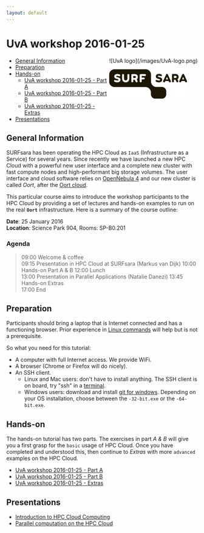 ```yaml
---
layout: default
---
```


# UvA workshop 2016-01-25

<div style="float:right;" markdown="1">
![UvA logo](/images/UvA-logo.png)

![SURFsara logo](/images/SURFsara_logo.png)
</div>

* [General Information](#general) <br>
* [Preparation](#preparation) <br>
* [Hands-on](#hands-on) <br>
  * [UvA workshop 2016-01-25 - Part A](UvAworkshop-2016-01-25-partA)
  * [UvA workshop 2016-01-25 - Part B](UvAworkshop-2016-01-25-partB)
  * [UvA workshop 2016-01-25 - Extras](UvAworkshop-2016-01-25-extras)
* [Presentations](#presentations)

## <a name="general"></a>General Information 

SURFsara has been operating the HPC Cloud as `IaaS` (Infrastructure as a Service) for several years. 
Since recently we have launched a new HPC Cloud with a powerful new user interface and a complete new cluster with fast compute nodes and high-performant big storage volumes. 
The user interface and cloud software relies on [OpenNebula 4](http://opennebula.org/) and our new cluster is called _Oort_, after the [Oort cloud](https://en.wikipedia.org/wiki/Oort_cloud).

This particular course aims to introduce the workshop participants to the HPC Cloud by providing a set of lectures and hands-on examples to run on the real **`Oort`** infrastructure. 
Here is a summary of the course outline:

**Date**: 25 January 2016  
**Location**: Science Park 904, Rooms: SP-B0.201  

### Agenda
>09:00 Welcome & coffee  
09:15 Presentation in HPC Cloud at SURFsara (Markus van Dijk)
10:00 Hands-on Part A & B 
12:00 Lunch   
13:00 Presentation in Parallel Applications (Natalie Danezi) 
13:45 Hands-on Extras  
17:00 End  

## <a name="preparation"></a>Preparation

Participants should bring a laptop that is Internet connected and has a functioning browser. 
Prior experience in [Linux commands](http://cli.learncodethehardway.org/book/) will help but is not a prerequisite. 

So what you need for this tutorial:

* A computer with full Internet access. We provide WiFi.
* A browser (Chrome or Firefox will do nicely).
* An SSH client.
  * Linux and Mac users: don't have to install anything. The SSH client is on board, try "ssh" in a [terminal](http://askubuntu.com/questions/38162/what-is-a-terminal-and-how-do-i-open-and-use-it).
  * Windows users: download and install [git for windows](https://git-for-windows.github.io/). Depending on your OS installation, choose between the `-32-bit.exe` or the `-64-bit.exe`.


## <a name="hands-on"></a> Hands-on
The hands-on tutorial has two parts. The exercises in part *A & B* will give you a first grasp for the `basic` usage of HPC Cloud. Once you have completed and understood this, then continue to *Extras* with more `advanced` examples on the HPC Cloud. 

  * [UvA workshop 2016-01-25 - Part A](UvAworkshop-2016-01-25-partA)
  * [UvA workshop 2016-01-25 - Part B](UvAworkshop-2016-01-25-partB)
  * [UvA workshop 2016-01-25 - Extras](UvAworkshop-2016-01-25-extras)

## <a name="presentations"></a> Presentations

* [Introduction to HPC Cloud Computing](CloudWorkshop2016-overview-pdf.pdf)
* [Parallel computation on the HPC Cloud](20160125-hpccloud-parallel.pdf) 

